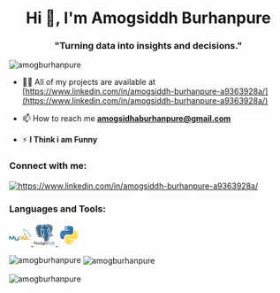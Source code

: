 <h1 align="center">Hi 👋, I'm Amogsiddh Burhanpure</h1>
<h3 align="center">"Turning data into insights and decisions."</h3>

<p align="left"> <img src="https://komarev.com/ghpvc/?username=amogburhanpure&label=Profile%20views&color=0e75b6&style=flat" alt="amogburhanpure" /> </p>

- 👨‍💻 All of my projects are available at [https://www.linkedin.com/in/amogsiddh-burhanpure-a9363928a/](https://www.linkedin.com/in/amogsiddh-burhanpure-a9363928a/)

- 📫 How to reach me **amogsidhaburhanpure@gmail.com**

- ⚡  **I Think i am Funny**

<h3 align="left">Connect with me:</h3>
<p align="https://www.linkedin.com/in/amogsiddh-burhanpure-a9363928a/">


<a href="https://linkedin.com/in/https://www.linkedin.com/in/amogsiddh-burhanpure-a9363928a/" target="blank"><img align="center" src="https://raw.githubusercontent.com/rahuldkjain/github-profile-readme-generator/master/src/images/icons/Social/linked-in-alt.svg" alt="https://www.linkedin.com/in/amogsiddh-burhanpure-a9363928a/" height="30" width="40" /></a>
</p>

<h3 align="left">Languages and Tools:</h3>
<p align="left"> <a href="https://www.mysql.com/" target="_blank" rel="noreferrer"> <img src="https://raw.githubusercontent.com/devicons/devicon/master/icons/mysql/mysql-original-wordmark.svg" alt="mysql" width="40" height="40"/> </a> <a href="https://www.postgresql.org" target="_blank" rel="noreferrer"> <img src="https://raw.githubusercontent.com/devicons/devicon/master/icons/postgresql/postgresql-original-wordmark.svg" alt="postgresql" width="40" height="40"/> </a> <a href="https://www.python.org" target="_blank" rel="noreferrer"> <img src="https://raw.githubusercontent.com/devicons/devicon/master/icons/python/python-original.svg" alt="python" width="40" height="40"/> </a> </p>

<p><img align="left" src="https://github-readme-stats.vercel.app/api/top-langs?username=amogburhanpure&show_icons=true&locale=en&layout=compact" alt="amogburhanpure" /></p>

<p>&nbsp;<img align="center" src="https://github-readme-stats.vercel.app/api?username=amogburhanpure&show_icons=true&locale=en" alt="amogburhanpure" /></p>

<p><img align="center" src="https://github-readme-streak-stats.herokuapp.com/?user=amogburhanpure&" alt="amogburhanpure" /></p>
